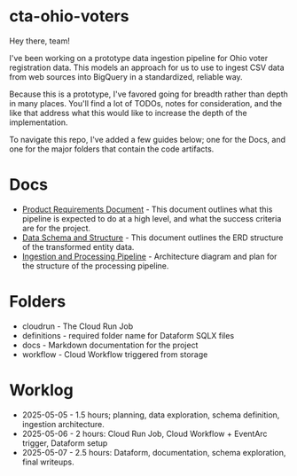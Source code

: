 # cta-ohio-voters

Hey there, team!

I've been working on a prototype data ingestion pipeline for Ohio voter registration data. This models an approach for us to use to ingest CSV data from web sources into BigQuery in a standardized, reliable way.

Because this is a prototype, I've favored going for breadth rather than depth in many places. You'll find a lot of TODOs, notes for consideration, and the like that address what this would like to increase the depth of the implementation.

To navigate this repo, I've added a few guides below; one for the Docs, and one for the major folders that contain the code artifacts.

# Docs

- [Product Requirements Document](docs/00%20PRD.md) - This document outlines what this pipeline is expected to do at a high level, and what the success criteria are for the project.
- [Data Schema and Structure](docs/01%20Data%20Structure.md) - This document outlines the ERD structure of the transformed entity data.
- [Ingestion and Processing Pipeline](docs/02%20Ingestion.md) - Architecture diagram and plan for the structure of the processing pipeline.

# Folders

- cloudrun - The Cloud Run Job
- definitions - required folder name for Dataform SQLX files
- docs - Markdown documentation for the project
- workflow - Cloud Workflow triggered from storage

# Worklog

- 2025-05-05 - 1.5 hours; planning, data exploration, schema definition, ingestion architecture.
- 2025-05-06 - 2 hours: Cloud Run Job, Cloud Workflow + EventArc trigger, Dataform setup
- 2025-05-07 - 2.5 hours: Dataform, documentation, schema exploration, final writeups.
